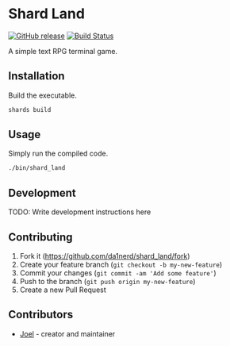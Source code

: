 # Shard Land
[![GitHub release](https://img.shields.io/github/release/da1nerd/shard_land.svg)](https://github.com/da1nerd/shard_land/releases)
[![Build Status](https://travis-ci.com/da1nerd/shard_land.svg?branch=master)](https://travis-ci.com/da1nerd/shard_land)


A simple text RPG terminal game.

## Installation

Build the executable.

```bash
shards build
```

## Usage

Simply run the compiled code.

```bash
./bin/shard_land
```

## Development

TODO: Write development instructions here

## Contributing

1. Fork it (<https://github.com/da1nerd/shard_land/fork>)
2. Create your feature branch (`git checkout -b my-new-feature`)
3. Commit your changes (`git commit -am 'Add some feature'`)
4. Push to the branch (`git push origin my-new-feature`)
5. Create a new Pull Request

## Contributors

- [Joel](https://github.com/da1nerd) - creator and maintainer
